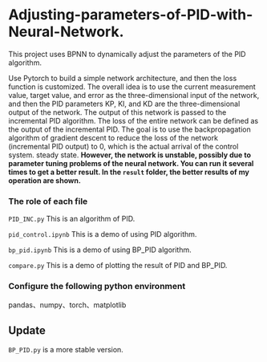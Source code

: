 # Adjusting-parameters-of-PID-with-Neural-Network.
This project uses BPNN to dynamically adjust the parameters of the PID algorithm.

Use Pytorch to build a simple network architecture, and then the loss function is customized. The overall idea is to use the current measurement value, target value, and error as the three-dimensional input of the network, and then the PID parameters KP, KI, and KD are the three-dimensional output of the network. The output of this network is passed to the incremental PID algorithm. The loss of the entire network can be defined as the output of the incremental PID. The goal is to use the backpropagation algorithm of gradient descent to reduce the loss of the network (incremental PID output) to 0, which is the actual arrival of the control system. steady state.
​**However, the network is unstable, possibly due to parameter tuning problems of the neural network. You can run it several times to get a better result. In the ``result`` folder, the better results of my operation are shown.**
### The role of each file
``PID_INC.py`` This is an algorithm of PID.

``pid_control.ipynb`` This is a demo of using PID algorithm.

``bp_pid.ipynb`` This is a demo of using BP_PID algorithm.

``compare.py`` This is a demo of plotting the result of PID and BP_PID.
### Configure the following python environment
pandas、numpy、torch、matplotlib

## Update
```BP_PID.py``` is a more stable version.
